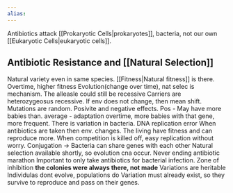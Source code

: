 ```yaml
---
alias:
---
```

Antibiotics attack [[Prokaryotic Cells|prokaryotes]], bacteria, not our own [[Eukaryotic Cells|eukaryotic cells]].

## Antibiotic Resistance and [[Natural Selection]]
Natural variety even in same species. [[Fitness|Natural fitness]] is there.  Overtime, higher fitness 
Evolution(change over time), nat selec is mechanism.
The alleasle could still be recessive
Carriers are heterozygeosus recessive.
If env does not change, then mean shift.
Mutations are random.
Posivite and negative effects.
Pos - May have more babies than. average - adaptation
overtime, more babies with that gene, more frequent.
There is variation in bacteria. DNA replication error
When antibiotics are taken then env. changes.
The living have fitness and can reproduce more.
When competition is killed off, easy replication without worry.
Conjugation -> Bacteria can share genes with each other
Natural selection available shortly, so evolution cna occur.
Never ending antibiotic marathon
Important to only take antibiotics for bacterial infection.
Zone of inhibition
**the colonies were always there, not made**
Variations are heritable
Individulas dont evolve, populations do
Variation must already exist, so they survive to reproduce and pass on their genes.
